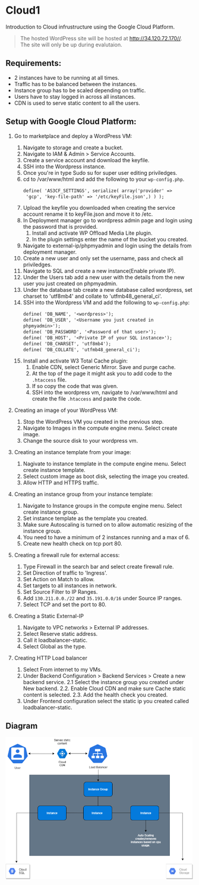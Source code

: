 # Cloud1
Introduction to Cloud infrustructure using the Google Cloud Platform.

> The hosted WordPress site will be hosted at http://34.120.72.170//. The site will only be up during evalutaion.

## Requirements:
- 2 instances have to be running at all times.
- Traffic has to be balanced between the instances.
- Instance group has to be scaled depending on traffic.
- Users have to stay logged in across all instances.
- CDN is used to serve static content to all the users.

## Setup with Google Cloud Platform:
1.  Go to marketplace and deploy a WordPress VM:
    1. Navigate to storage and create a bucket.
    2. Navigate to IAM & Admin > Service Accounts.
    3. Create a service account and download the keyfile.
    4. SSH into the Wordpress instance.
    5. Once you're in type Sudo su for super user editing priviledges.
    6. cd to /var/www/html and add the following to your `wp-config.php`.
       ```
       define( 'AS3CF_SETTINGS', serialize( array('provider' => 
        'gcp', 'key-file-path' => '/etc/keyFile.json',) ) );
       ```
    7. Upload the keyfile you downloaded when creating the service account rename it to keyFile.json and move it to /etc.
    8. In Deployment manager go to wordpress admin page and login using the password that is provided.
        1. Install and activate WP Offload Media Lite plugin.
        2. In the plugin settings enter the name of the bucket you created.
    9. Navigate to external-ip/phpmyadmin and login using the details from deployment manager.
    10. Create a new user and only set the username, pass and check all priviledges.
    11. Navigate to SQL and create a new instance(Enable private IP).
    12. Under the Users tab add a new user with the details from the new user you just created on phpmyadmin.
    13. Under the database tab create a new database called wordpress, set charset to 'utf8mb4' and collate to 'utfmb48_general_ci'.
    14. SSH into the Wordpress VM and add the following to `wp-config.php`:
        ```
        define( 'DB_NAME', '<wordpress>');
        define( 'DB_USER', '<Username you just created in phpmyadmin>');
        define( 'DB_PASSWORD', '<Password of that user>');
        define( 'DB_HOST', '<Private IP of your SQL instance>');
        define( 'DB_CHARSET', 'utf8mb4');
        define( 'DB_COLLATE', 'utfmb48_general_ci');
        ```
    4. Install and activate W3 Total Cache plugin:
        1. Enable CDN, select Generic Mirror. Save and purge cache.
        2. At the top of the page it might ask you to add code to the `.htaccess` file.
        2. If so copy the code that was given.
        3. SSH into the wordpress vm, navigate to /var/www/html and create the file `.htaccess` and paste the code.
        
2. Creating an image of your WordPress VM:
    1. Stop the WordPress VM you created in the previous step.
    2. Navigate to Images in the compute engine menu. Select create image.
    3. Change the source disk to your wordpress vm.
3. Creating an instance template from your image:
    1. Nagivate to instance template in the compute engine menu. Select create instance template.
    2. Select custom image as boot disk, selecting the image you created.
    3. Allow HTTP and HTTPS traffic.
4. Creating an instance group from your instance template:
    1. Navigate to Instance groups in the compute engine menu. Select create instance group.
    2. Set instance template as the template you created.
    3. Make sure Autoscaling is turned on to allow automatic resizing of the instance group.
    4. You need to have a minimum of 2 instances running and a max of 6.
    5. Create new health check on tcp port 80.
5. Creating a firewall rule for external access:
    1. Type Firewall in the search bar and select create firewall rule.
    2. Set Direction of traffic to 'Ingress'.
    3. Set Action on Match to allow.
    4. Set targets to all instances in network.
    5. Set Source Filter to IP Ranges.
    6. Add `130.211.0.0./22` and `35.191.0.0/16` under Source IP ranges.
    7. Select TCP and set the port to 80.
6. Creating a Static External-IP
    1. Navigate to VPC networks > External IP addresses.
    2. Select Reserve static address.
    3. Call it loadbalancer-static.
    4. Select Global as the type.
7. Creating HTTP Load balancer
    1. Select From internet to my VMs.
    2. Under Backend Configuration > Backend Services > Create a new backend service.
    2.1 Select the instance group you created under New backend.
    2.2. Enable Cloud CDN and make sure Cache static content is selected.
    2.3. Add the health check you created.
    3. Under Frontend configuration select the static ip you created called loadbalancer-static.

## Diagram
![GCP Infrastructure Diagram](https://github.com/JamesDuffey/Cloud1/blob/main/cloud1.png)
